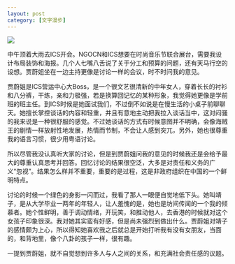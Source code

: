 ```yaml
---
layout: post
category: [文字漫步]
---
```


![](http://photos.tuchong.com/32890/l/2660528.jpg)

中午顶着大雨去ICS开会。NGOCN和ICS想要在时尚音乐节联合展台，需要我设计布局装饰和海报。几个人七嘴八舌说了关于分工和预算的问题，还有天马行空的设想。贾蔚姐坐在一边主持更像是讨论一样的会议，时不时问我的意见。

贾蔚姐是ICS营运中心大Boss，是一个很文艺很清新的中年女人，穿着长长的衬衫和八分裤，干练，亲和力极强，若是换算回记忆的某种形象，我觉得她更像是学前班的班主任。到ICS时候是她面试我们，不过倒不如说是在慢生活的小桌子前聊聊天。她擅长掌控谈话的内容和轻重，并且有意地主动把我拉入谈话当中，这对闷骚的我来说是一种很舒服的感觉。不过她谈话的方式有时候意图并不明确，会像海贼王的剧情一样放射性地发展，热情而节制，不会让人感到突兀，另外，她也很尊重我的语言习惯，很少用粤语讨论。

所以尽管我没认真听大家的讨论，但是到贾蔚姐问我的意见的时候我还是会给予最大的尊重认真思考并回答。回忆讨论的结果很空泛，大多是对责任和义务的广义“忽视”。结果怎么样并不重要，重要的是过程，这是非政府组织在中国的一个鲜明特点。

讨论的时候一个绿色的身影一闪而过，我看了那人一眼便自觉地低下头。她叫靖子，是从大学毕业一两年的年轻人，让人羞愧的是，她也是坊间传闻的一个我的倾慕者。她个性鲜明，善于调动情绪，开玩笑，和推动他人，去香港的时候就对这个女孩子印象很深。我对她其实蛮有好感，但是尚未强烈到做出什么。贾蔚姐对靖子的感情颇为上心，所以得知她喜欢我之后就总是开始打听我有没有女朋友，当面的，和背地里，像个八卦的孩子一样，很有趣。

一提到贾蔚姐，就不自觉想到许多人与人之间的关系，和充满社会责任感的议题。